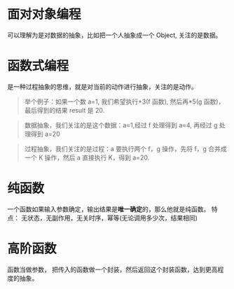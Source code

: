 # 面对对象编程

可以理解为是对数据的抽象，比如把一个人抽象成一个 Object, 关注的是数据。

# 函数式编程

是一种过程抽象的思维，就是对当前的动作进行抽象，关注的是动作。

> 举个例子：如果一个数 a=1, 我们希望执行+3(f 函数), 然后再\*5(g 函数)，最后得到的结果 result 是 20.

> 数据抽象，我们关注的是这个数据：a=1,经过 f 处理得到 a=4, 再经过 g 处理得到 a=20

> 过程抽象，我们关注的是过程：a 要执行两个 f，g 操作，先将 f，g 合并成一个 K 操作，然后 a 直接执行 K，得到 a=20.

# 纯函数

一个函数如果输入参数确定，输出结果是**唯一确定**的，那么他就是纯函数。
特点： 无状态，无副作用，无关时序，幂等(无论调用多少次，结果相同)

# 高阶函数

函数当做参数， 把传入的函数做一个封装，然后返回这个封装函数，达到更高程度的抽象。
